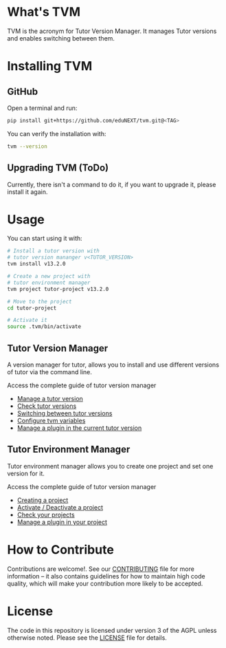 # What's TVM

TVM is the acronym for Tutor Version Manager. It manages Tutor versions and enables switching between them.

# Installing TVM

## GitHub

Open a terminal and run:

```bash
pip install git+https://github.com/eduNEXT/tvm.git@<TAG>
```

You can verify the installation with:

```bash
tvm --version
```

## Upgrading TVM (ToDo)

Currently, there isn't a command to do it, if you want to upgrade it, please install it again.

# Usage

You can start using it with:

```bash
# Install a tutor version with
# tutor version mananger v<TUTOR_VERSION>
tvm install v13.2.0

# Create a new project with
# tutor environment manager
tvm project tutor-project v13.2.0

# Move to the project
cd tutor-project

# Activate it
source .tvm/bin/activate
```

## Tutor Version Manager

A version manager for tutor, allows you to install and use different versions of tutor via the command line.

Access the complete guide of tutor version manager

- [Manage a tutor version](https://github.com/eduNEXT/tvm/blob/master/docs/TutorVersionManager.rst#manage-a-tutor-version)
- [Check tutor versions](https://github.com/eduNEXT/tvm/blob/master/docs/TutorVersionManager.rst#check-tutor-versions)
- [Switching between tutor versions](https://github.com/eduNEXT/tvm/blob/master/docs/TutorVersionManager.rst#switching-between-tutor-versions)
- [Configure tvm variables](https://github.com/eduNEXT/tvm/blob/master/docs/TutorVersionManager.rst#configure-tvm-variables)
- [Manage a plugin in the current tutor version](https://github.com/eduNEXT/tvm/blob/master/docs/TutorVersionManager.rst#manage-a-plugin-in-the-current-tutor-version)

## Tutor Environment Manager

Tutor environment manager allows you to create one project and set one version for it.

Access the complete guide of tutor version manager

- [Creating a project](https://github.com/eduNEXT/tvm/blob/master/docs/TutorEnvironmentManager.rst#creating-a-project)
- [Activate / Deactivate a project](https://github.com/eduNEXT/tvm/blob/master/docs/TutorEnvironmentManager.rst#activate--deactivate-a-project)
- [Check your projects](https://github.com/eduNEXT/tvm/blob/master/docs/TutorEnvironmentManager.rst#check-your-projects)
- [Manage a plugin in your project](https://github.com/eduNEXT/tvm/blob/master/docs/TutorEnvironmentManager.rst#manage-a-plugin-in-your-project)

# How to Contribute

Contributions are welcome!. See our [CONTRIBUTING](https://github.com/edunext/tvm/blob/master/CONTRIBUTING.md)
file for more information – it also contains guidelines for how to maintain high code quality, which will make your
contribution more likely to be accepted.

# License

The code in this repository is licensed under version 3 of the AGPL unless
otherwise noted. Please see the [LICENSE](https://github.com/edunext/tvm/blob/main/LICENSE) file for details.
